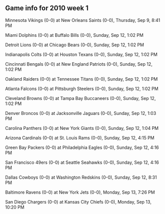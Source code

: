 ## Game info for 2010 week 1
Minnesota Vikings (0-0) at New Orleans Saints (0-0), Thursday, Sep 9, 8:41 PM



Miami Dolphins (0-0) at Buffalo Bills (0-0), Sunday, Sep 12, 1:02 PM

Detroit Lions (0-0) at Chicago Bears (0-0), Sunday, Sep 12, 1:02 PM

Indianapolis Colts (0-0) at Houston Texans (0-0), Sunday, Sep 12, 1:02 PM

Cincinnati Bengals (0-0) at New England Patriots (0-0), Sunday, Sep 12, 1:02 PM

Oakland Raiders (0-0) at Tennessee Titans (0-0), Sunday, Sep 12, 1:02 PM

Atlanta Falcons (0-0) at Pittsburgh Steelers (0-0), Sunday, Sep 12, 1:02 PM

Cleveland Browns (0-0) at Tampa Bay Buccaneers (0-0), Sunday, Sep 12, 1:02 PM

Denver Broncos (0-0) at Jacksonville Jaguars (0-0), Sunday, Sep 12, 1:03 PM

Carolina Panthers (0-0) at New York Giants (0-0), Sunday, Sep 12, 1:04 PM



Arizona Cardinals (0-0) at St. Louis Rams (0-0), Sunday, Sep 12, 4:15 PM

Green Bay Packers (0-0) at Philadelphia Eagles (0-0), Sunday, Sep 12, 4:16 PM

San Francisco 49ers (0-0) at Seattle Seahawks (0-0), Sunday, Sep 12, 4:16 PM



Dallas Cowboys (0-0) at Washington Redskins (0-0), Sunday, Sep 12, 8:31 PM



Baltimore Ravens (0-0) at New York Jets (0-0), Monday, Sep 13, 7:26 PM



San Diego Chargers (0-0) at Kansas City Chiefs (0-0), Monday, Sep 13, 10:20 PM

